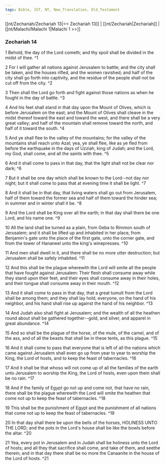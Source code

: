 ```yaml
---
tags: Bible, JST, NT, New_Translation, Old_Testament
---
```


[[nt/Zechariah/Zechariah 13|<< Zechariah 13]] | [[nt/Zechariah|Zechariah]] | [[nt/Malachi/Malachi 1|Malachi 1 >>]]

### Zechariah 14

1 Behold, the day of the Lord cometh; and thy spoil shall be divided in the midst of thee.  ^1

2 For I will gather all nations against Jerusalem to battle; and the city shall be taken, and the houses rifled, and the women ravished; and half of the city shall go forth into captivity, and the residue of the people shall not be cut off from the city.  ^2

3 Then shall the Lord go forth and fight against those nations as when he fought in the day of battle.  ^3

4 And his feet shall stand in that day upon the Mount of Olives, which is before Jerusalem on the east; and the Mount of Olives shall cleave in the midst thereof toward the east and toward the west, and there shall be a very great valley; and half of the mountain shall remove toward the north, and half of it toward the south.  ^4

5 And ye shall flee to the valley of the mountains; for the valley of the mountains shall reach unto Azal; yea, ye shall flee, like as ye fled from before the earthquake in the days of Uzziah, king of Judah; and the Lord, my God, shall come, and all the saints with thee.  ^5

6 And it shall come to pass in that day, that the light shall not be clear nor dark;  ^6

7 But it shall be one day which shall be known to the Lord\--not day nor night; but it shall come to pass that at evening time it shall be light.  ^7

8 And it shall be in that day, that living waters shall go out from Jerusalem, half of them toward the former sea and half of them toward the hinder sea; in summer and in winter shall it be.  ^8

9 And the Lord shall be King over all the earth; in that day shall there be one Lord, and his name one.  ^9

10 All the land shall be turned as a plain, from Geba to Rimmon south of Jerusalem; and it shall be lifted up and inhabited in her place, from Benjamin\'s gate unto the place of the first gate, unto the corner gate, and from the tower of Hananeel unto the king\'s winepresses.  ^10

11 And men shall dwell in it, and there shall be no more utter destruction; but Jerusalem shall be safely inhabited.  ^11

12 And this shall be the plague wherewith the Lord will smite all the people that have fought against Jerusalem: Their flesh shall consume away while they stand upon their feet, and their eyes shall consume away in their holes, and their tongue shall consume away in their mouth.  ^12

13 And it shall come to pass in that day, that a great tumult from the Lord shall be among them; and they shall lay hold, everyone, on the hand of his neighbor, and his hand shall rise up against the hand of his neighbor.  ^13

14 And Judah also shall fight at Jerusalem; and the wealth of all the heathen round about shall be gathered together\--gold, and silver, and apparel in great abundance.  ^14

15 And so shall be the plague of the horse, of the mule, of the camel, and of the ass, and of all the beasts that shall be in these tents, as this plague.  ^15

16 And it shall come to pass that everyone that is left of all the nations which came against Jerusalem shall even go up from year to year to worship the King, the Lord of hosts, and to keep the feast of tabernacles.  ^16

17 And it shall be that whoso will not come up of all the families of the earth unto Jerusalem to worship the King, the Lord of hosts, even upon them shall be no rain.  ^17

18 And if the family of Egypt go not up and come not, that have no rain, there shall be the plague wherewith the Lord will smite the heathen that come not up to keep the feast of tabernacles.  ^18

19 This shall be the punishment of Egypt and the punishment of all nations that come not up to keep the feast of tabernacles.  ^19

20 In that day shall there be upon the bells of the horses, HOLINESS UNTO THE LORD; and the pots in the Lord\'s house shall be like the bowls before the altar.  ^20

21 Yea, every pot in Jerusalem and in Judah shall be holiness unto the Lord of hosts; and all they that sacrifice shall come, and take of them, and seethe therein; and in that day there shall be no more the Canaanite in the house of the Lord of hosts.  ^21

 
